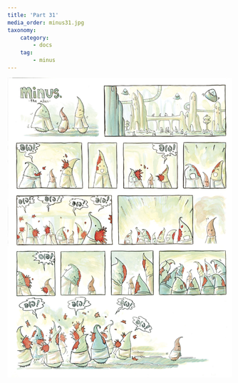 ```yaml
---
title: 'Part 31'
media_order: minus31.jpg
taxonomy:
    category:
        - docs
    tag:
        - minus
---
```


![](minus31.jpg)